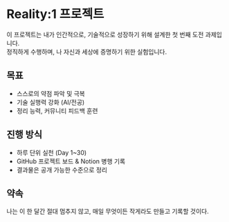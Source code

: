 # Reality:1 프로젝트

이 프로젝트는 내가 인간적으로, 기술적으로 성장하기 위해 설계한 첫 번째 도전 과제입니다.  
정직하게 수행하며, 나 자신과 세상에 증명하기 위한 실험입니다.

## 목표
- 스스로의 약점 파악 및 극복
- 기술 실행력 강화 (AI/전공)
- 정리 능력, 커뮤니티 피드백 훈련

## 진행 방식
- 하루 단위 실천 (Day 1~30)
- GitHub 프로젝트 보드 & Notion 병행 기록
- 결과물은 공개 가능한 수준으로 정리

## 약속
나는 이 한 달간 절대 멈추지 않고, 매일 무엇이든 작게라도 만들고 기록할 것이다.
